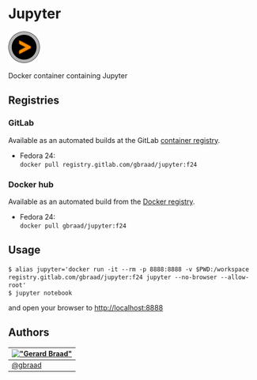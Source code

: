Jupyter
=======

!["Prompt"](https://raw.githubusercontent.com/gbraad/assets/gh-pages/icons/prompt-icon-64.png)


Docker container containing Jupyter


## Registries

### GitLab

Available as an automated builds at the GitLab [container registry](https://gitlab.com/gbraad/jupyter/container_registry).

  * Fedora 24:  
    `docker pull registry.gitlab.com/gbraad/jupyter:f24`


### Docker hub

Available as an automated build from the [Docker registry](https://hub.docker.com/r/gbraad/jupyter/).

  * Fedora 24:  
    `docker pull gbraad/jupyter:f24`


Usage
-----

```
$ alias jupyter='docker run -it --rm -p 8888:8888 -v $PWD:/workspace registry.gitlab.com/gbraad/jupyter:f24 jupyter --no-browser --allow-root'
$ jupyter notebook
```

and open your browser to [http://localhost:8888](http://localhost:8888)


Authors
-------

| [!["Gerard Braad"](http://gravatar.com/avatar/e466994eea3c2a1672564e45aca844d0.png?s=60)](http://gbraad.nl "Gerard Braad <me@gbraad.nl>") |
|---|
| [@gbraad](https://twitter.com/gbraad)  |
